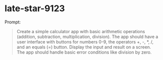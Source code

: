 # late-star-9123

Prompt:
> Create a simple calculator app with basic arithmetic operations (addition, subtraction, multiplication, division). The app should have a user interface with buttons for numbers 0-9, the operators +, -, *, /, and an equals (=) button. Display the input and result on a screen. The app should handle basic error conditions like division by zero.